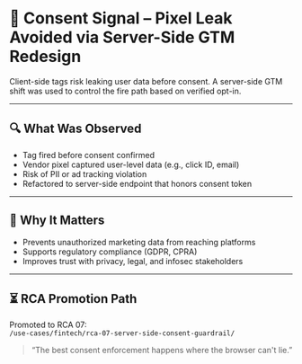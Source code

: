 # 🔐 Consent Signal – Pixel Leak Avoided via Server-Side GTM Redesign

Client-side tags risk leaking user data before consent. A server-side GTM shift was used to control the fire path based on verified opt-in.

---

## 🔍 What Was Observed

- Tag fired before consent confirmed  
- Vendor pixel captured user-level data (e.g., click ID, email)  
- Risk of PII or ad tracking violation  
- Refactored to server-side endpoint that honors consent token

---

## 🚦 Why It Matters

- Prevents unauthorized marketing data from reaching platforms  
- Supports regulatory compliance (GDPR, CPRA)  
- Improves trust with privacy, legal, and infosec stakeholders

---

## ⏳ RCA Promotion Path

Promoted to RCA 07:  
`/use-cases/fintech/rca-07-server-side-consent-guardrail/`

> “The best consent enforcement happens where the browser can't lie.”
